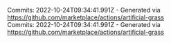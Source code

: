 Commits: 2022-10-24T09:34:41.991Z - Generated via https://github.com/marketplace/actions/artificial-grass
<br>
Commits: 2022-10-24T09:34:41.991Z - Generated via https://github.com/marketplace/actions/artificial-grass
<br>
